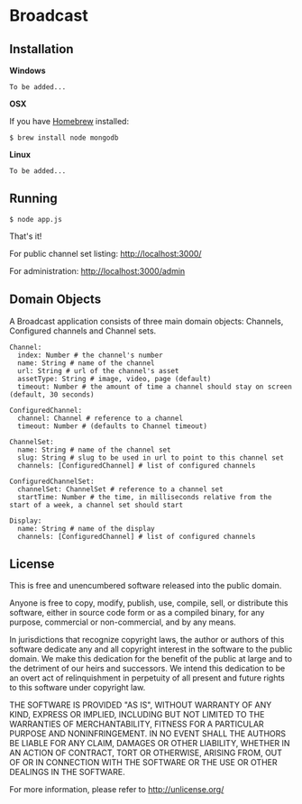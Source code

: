 # Broadcast

## Installation

**Windows**

    To be added...

**OSX**

If you have [Homebrew](http://mxcl.github.com/homebrew/) installed:

    $ brew install node mongodb

**Linux**

    To be added...

## Running

    $ node app.js

That's it!

For public channel set listing: [http://localhost:3000/](http://localhost:3000/)

For administration: [http://localhost:3000/admin](http://localhost:3000/admin)

## Domain Objects

A Broadcast application consists of three main domain objects: Channels,
Configured channels and Channel sets.

    Channel:
      index: Number # the channel's number
      name: String # name of the channel
      url: String # url of the channel's asset
      assetType: String # image, video, page (default)
      timeout: Number # the amount of time a channel should stay on screen (default, 30 seconds)
    
    ConfiguredChannel:
      channel: Channel # reference to a channel
      timeout: Number # (defaults to Channel timeout)
    
    ChannelSet:
      name: String # name of the channel set
      slug: String # slug to be used in url to point to this channel set
      channels: [ConfiguredChannel] # list of configured channels
    
    ConfiguredChannelSet:
      channelSet: ChannelSet # reference to a channel set
      startTime: Number # the time, in milliseconds relative from the start of a week, a channel set should start
    
    Display:
      name: String # name of the display
      channels: [ConfiguredChannel] # list of configured channels

## License

This is free and unencumbered software released into the public domain.

Anyone is free to copy, modify, publish, use, compile, sell, or
distribute this software, either in source code form or as a compiled
binary, for any purpose, commercial or non-commercial, and by any
means.

In jurisdictions that recognize copyright laws, the author or authors
of this software dedicate any and all copyright interest in the
software to the public domain. We make this dedication for the benefit
of the public at large and to the detriment of our heirs and
successors. We intend this dedication to be an overt act of
relinquishment in perpetuity of all present and future rights to this
software under copyright law.

THE SOFTWARE IS PROVIDED "AS IS", WITHOUT WARRANTY OF ANY KIND,
EXPRESS OR IMPLIED, INCLUDING BUT NOT LIMITED TO THE WARRANTIES OF
MERCHANTABILITY, FITNESS FOR A PARTICULAR PURPOSE AND NONINFRINGEMENT.
IN NO EVENT SHALL THE AUTHORS BE LIABLE FOR ANY CLAIM, DAMAGES OR
OTHER LIABILITY, WHETHER IN AN ACTION OF CONTRACT, TORT OR OTHERWISE,
ARISING FROM, OUT OF OR IN CONNECTION WITH THE SOFTWARE OR THE USE OR
OTHER DEALINGS IN THE SOFTWARE.

For more information, please refer to <http://unlicense.org/>
